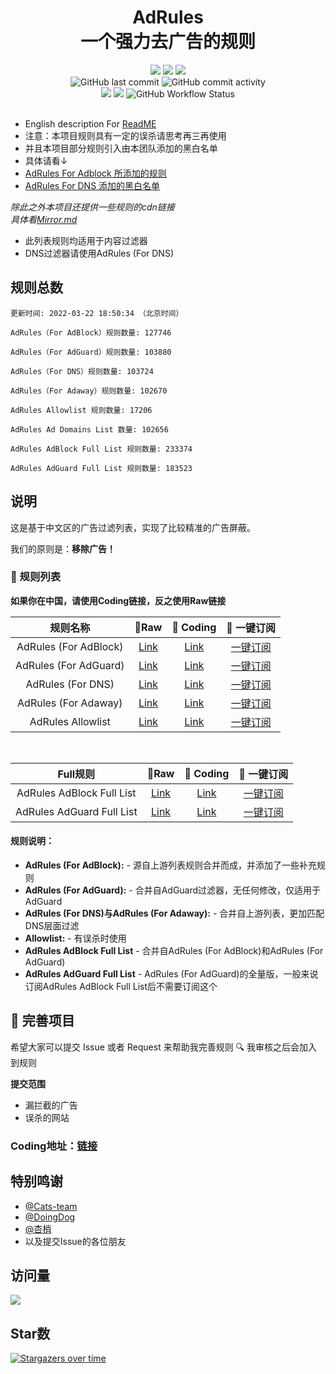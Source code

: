 <div align="center">
<h1 align="center">AdRules<br>一个强力去广告的规则</h1>

<img src="https://img.shields.io/github/stars/Cats-Team/AdRules?color=yellow">
<img src="https://img.shields.io/github/forks/Cats-Team/AdRules?color=orange">
<img src="https://img.shields.io/github/issues/Cats-Team/AdRules?color=green">
<br>
<img alt="GitHub last commit" src="https://img.shields.io/github/last-commit/cats-team/adrules">
<img alt="GitHub commit activity" src="https://img.shields.io/github/commit-activity/w/cats-team/adrules">
<br>
<img src="https://img.shields.io/github/license/Cats-Team/AdRules?color=bule">
<img src="https://img.shields.io/github/languages/code-size/Cats-Team/AdRules?color=blueviolet">
<img alt="GitHub Workflow Status" src="https://img.shields.io/github/workflow/status/cats-team/adrules/update%20rules">

<br>
  

</div>                                                                                                   
<br>

- English description For [ReadME](/README_EN.md)
- 注意：本项目规则具有一定的误杀请思考再三再使用
- 并且本项目部分规则引入由本团队添加的黑白名单 
- 具体请看↓
- [AdRules For Adblock 所添加的规则](https://github.com/Cats-Team/AdRules/blob/main/mod/rules/adblock-rules.txt)
- [AdRules For DNS 添加的黑白名单](https://github.com/Cats-Team/AdRules/blob/main/mod/rules/dns-rules.txt)

*除此之外本项目还提供一些规则的cdn链接*  
*具体看[Mirror.md](/mirror.md)*

* 此列表规则均适用于内容过滤器
* DNS过滤器请使用AdRules (For DNS)
## 规则总数
```
更新时间: 2022-03-22 18:50:34 （北京时间） 

AdRules（For AdBlock）规则数量: 127746 

AdRules（For AdGuard）规则数量: 103880 

AdRules（For DNS）规则数量: 103724 

AdRules（For Adaway）规则数量: 102670 

AdRules Allowlist 规则数量: 17206 

AdRules Ad Domains List 数量: 102656 

AdRules AdBlock Full List 规则数量: 233374 

AdRules AdGuard Full List 规则数量: 183523 
``` 
## 说明

这是基于中文区的广告过滤列表，实现了比较精准的广告屏蔽。

我们的原则是：**移除广告！**

### 📃 规则列表

**如果你在中国，请使用Coding链接，反之使用Raw链接**

|   规则名称   | 🚀Raw | 🚀 Coding  | 🚀 一键订阅  |
|  :----:  | :----:  | :----:  | :----:  |
| AdRules (For AdBlock) | [Link](https://raw.githubusercontent.com/Cats-Team/AdRules/main/adblock.txt)|[Link](https://cats-team.coding.net/p/adguard/d/AdRules/git/raw/main/adblock.txt) |[一键订阅](https://subscribe.adblockplus.org/?location=https://cats-team.coding.net/p/adguard/d/AdRules/git/raw/main/adblock.txt) |
| AdRules (For AdGuard) | [Link](https://raw.githubusercontent.com/Cats-Team/AdRules/main/adguard.txt)|[Link](https://cats-team.coding.net/p/adguard/d/AdRules/git/raw/main/adguard.txt)|[一键订阅](https://subscribe.adblockplus.org/?location=https://cats-team.coding.net/p/adguard/d/AdRules/git/raw/main/adguard.txt) |
| AdRules (For DNS) | [Link](https://raw.githubusercontent.com/Cats-Team/AdRules/main/dns.txt)|[Link](https://cats-team.coding.net/p/adguard/d/AdRules/git/raw/main/dns.txt) | [一键订阅](https://subscribe.adblockplus.org/?location=https://cats-team.coding.net/p/adguard/d/AdRules/git/raw/main/dns.txt) |
| AdRules (For Adaway) | [Link](https://raw.githubusercontent.com/Cats-Team/AdRules/main/hosts.txt)|[Link](https://cats-team.coding.net/p/adguard/d/AdRules/git/raw/main/hosts.txt) | [一键订阅](https://subscribe.adblockplus.org/?location=https://cats-team.coding.net/p/adguard/d/AdRules/git/raw/main/hosts.txt) |
| AdRules Allowlist | [Link](https://raw.githubusercontent.com/Cats-Team/AdRules/main/allow.txt)|[Link](https://cats-team.coding.net/p/adguard/d/AdRules/git/raw/main/allow.txt)|[一键订阅](https://subscribe.adblockplus.org/?location=https://cats-team.coding.net/p/adguard/d/AdRules/git/raw/main/allow.txt) |

<br>

|   Full规则   | 🚀Raw | 🚀 Coding  | 🚀 一键订阅  |
|  :----:  | :----:  | :----:  | :----:  |
| AdRules AdBlock Full List | [Link](https://raw.githubusercontent.com/Cats-Team/AdRules/main/adblock+adguard.txt)|[Link](https://cats-team.coding.net/p/adguard/d/AdRules/git/raw/main/adblock+adguard.txt) |[一键订阅](https://subscribe.adblockplus.org/?location=https://cats-team.coding.net/p/adguard/d/AdRules/git/raw/main/adblock+adguard.txt) |
| AdRules AdGuard Full List | [Link](https://raw.githubusercontent.com/Cats-Team/AdRules/main/adguard-full.txt)|[Link](https://cats-team.coding.net/p/adguard/d/AdRules/git/raw/main/adguard-full.txt)|[一键订阅](https://subscribe.adblockplus.org/?location=https://cats-team.coding.net/p/adguard/d/AdRules/git/raw/main/adguard-full.txt) |

#### 规则说明：
- **AdRules (For AdBlock):** -
源自上游列表规则合并而成，并添加了一些补充规则  
- **AdRules (For AdGuard):** -
合并自AdGuard过滤器，无任何修改，仅适用于AdGuard  
- **AdRules (For DNS)与AdRules (For Adaway):** -
合并自上游列表，更加匹配DNS层面过滤
- **Allowlist:** -
有误杀时使用
- **AdRules AdBlock Full List** -
合并自AdRules (For AdBlock)和AdRules (For AdGuard)
- **AdRules AdGuard Full List** -
AdRules (For AdGuard)的全量版，一般来说订阅AdRules AdBlock Full List后不需要订阅这个
## 🚛 完善项目

希望大家可以提交 Issue 或者 Request 来帮助我完善规则 🔍 我审核之后会加入到规则

**提交范围**

- 漏拦截的广告
- 误杀的网站

### **Coding地址：[链接](https://cats-team.coding.net/public/adguard/AdRules/git/files)**
## 特别鸣谢
* [@Cats-team](https://github.com/Cats-Team)
* [@DoingDog](https://github.com/DoingDog) 
* [@杏梢](https://github.com/hacamer)
* 以及提交Issue的各位朋友

## 访问量
![](http://profile-counter.glitch.me/cats-team/count.svg)


## Star数

[![Stargazers over time](https://starchart.cc/Cats-Team/AdRules.svg)](https://starchart.cc/Cats-Team/AdRules)
